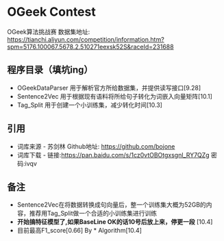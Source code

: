 # OGeek Contest
OGeek算法挑战赛
数据集地址: https://tianchi.aliyun.com/competition/information.htm?spm=5176.100067.5678.2.510271eexsk52S&raceId=231688

## 程序目录（填坑ing）
* OGeekDataParser 用于解析官方所给数据集，并提供读写接口[9.28]
* Sentence2Vec    用于根据现有语料将所给句子转化为词嵌入向量矩阵[10.1]
* Tag_Split       用于创建一个小训练集，减少转化时间[10.3]

## 引用
* 词库来源 - 苏剑林 Github地址: https://github.com/bojone
* 词库下载 - 链接:https://pan.baidu.com/s/1cz0vtOBOtgxsgnl_RY7QZg  密码:ivqv

## 备注
* Sentence2Vec在将数据转换成句向量后，整一个训练集大概为52GB的内容，推荐用Tag_Split做一个合适的小训练集进行训练
* __开始搞特征模型了,如果BaseLine OK的话10号后放上来，停更一段__ [10.4]
* 目前最高F1_score[0.66] By * Algorithm[10.4]






